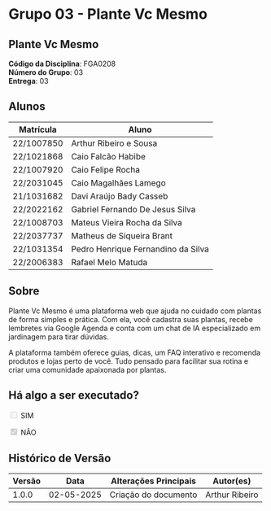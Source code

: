 # Grupo 03 - Plante Vc Mesmo

## Plante Vc Mesmo

**Código da Disciplina**: FGA0208<br>
**Número do Grupo**: 03<br>
**Entrega**: 03<br>

## Alunos

|Matrícula | Aluno |
| -- | -- |
| 22/1007850 | Arthur Ribeiro e Sousa |
| 22/1021868 | Caio Falcão Habibe |
| 22/1007920 | Caio Felipe Rocha |
| 22/2031045 | Caio Magalhães Lamego |
| 21/1031682 | Davi Araújo Bady Casseb |
| 22/2022162 | Gabriel Fernando De Jesus Silva |
| 22/1008703 | Mateus Vieira Rocha da Silva |
| 22/2037737 | Matheus de Siqueira Brant |
| 22/1031354 | Pedro Henrique Fernandino da Silva |
| 22/2006383 | Rafael Melo Matuda |

## Sobre

Plante Vc Mesmo é uma plataforma web que ajuda no cuidado com plantas de forma simples e prática. Com ela, você cadastra suas plantas, recebe lembretes via Google Agenda e conta com um chat de IA especializado em jardinagem para tirar dúvidas.

A plataforma também oferece guias, dicas, um FAQ interativo e recomenda produtos e lojas perto de você. Tudo pensado para facilitar sua rotina e criar uma comunidade apaixonada por plantas.

<!-- ## Screenshots da Primeira Entrega -->

## Há algo a ser executado?

<input type="checkbox" disabled /> SIM

<input type="checkbox" checked disabled /> NÃO

## Histórico de Versão

| Versão | Data       | Alterações Principais                             | Autor(es)        |
|--------|------------|---------------------------------------------------|:----------------:|
| 1.0.0  | 02-05-2025 | Criação do documento                              | Arthur Ribeiro |

<!-- ## Informações Complementares

Quaisquer outras informações adicionais podem ser descritas nessa seção. --> 